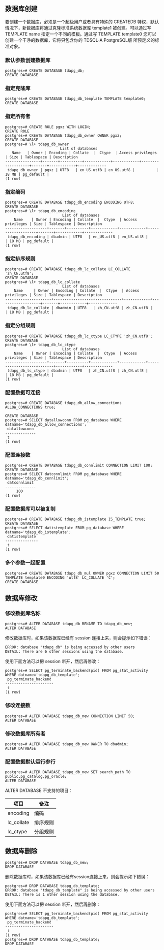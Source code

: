 ## 数据库创建
要创建一个数据库，必须是一个超级用户或者具有特殊的 CREATEDB 特权，默认情况下，新数据库将通过克隆标准系统数据库 template1 被创建。可以通过写 TEMPLATE name 指定一个不同的模板。通过写 TEMPLATE template0 您可以创建一个干净的数据库，它将只包含你的 TDSQL-A PostgreSQL版 所预定义的标准对象。

### 默认参数创建数据库
```
postgres=# CREATE DATABASE tdapg_db;
CREATE DATABASE
```

### 指定克隆库
```
postgres=# CREATE DATABASE tdapg_db_template TEMPLATE template0;
CREATE DATABASE
```

### 指定所有者
```
postgres=# CREATE ROLE pgxz WITH LOGIN;
CREATE ROLE
postgres=# CREATE DATABASE tdapg_db_owner OWNER pgxz;
CREATE DATABASE
postgres=# \l+ tdapg_db_owner
                         List of databases
   Name   | Owner | Encoding | Collate  |  Ctype  | Access privileges | Size | Tablespace | Description 
----------------+-------+----------+------------+------------+-------------------+-------+------------+-------------
 tdapg_db_owner | pgxz | UTF8   | en_US.utf8 | en_US.utf8 |          | 18 MB | pg_default | 
(1 row)
```

### 指定编码
```
postgres=# CREATE DATABASE tdapg_db_encoding ENCODING UTF8;  
CREATE DATABASE
postgres=# \l+ tdapg_db_encoding
                          List of databases
    Name    | Owner | Encoding | Collate  |  Ctype  | Access privileges | Size | Tablespace | Description 
-------------------+-------+----------+------------+------------+-------------------+-------+------------+-------------
 tdapg_db_encoding | dbadmin | UTF8   | en_US.utf8 | en_US.utf8 |          | 18 MB | pg_default | 
(1 row)
```

### 指定排序规则
```
postgres=# CREATE DATABASE tdapg_db_lc_collate LC_COLLATE 'zh_CN.utf8';
CREATE DATABASE
postgres=# \l+ tdapg_db_lc_collate
                          List of databases
    Name     | Owner | Encoding | Collate  |  Ctype  | Access privileges | Size | Tablespace | Description 
---------------------+-------+----------+------------+------------+-------------------+-------+------------+-------------
 tdapg_db_lc_collate | dbadmin | UTF8   | zh_CN.utf8 | zh_CN.utf8 |          | 18 MB | pg_default |
```

### 指定分组规则
```
postgres=# CREATE DATABASE tdapg_db_lc_ctype LC_CTYPE 'zh_CN.utf8';
CREATE DATABASE
postgres=# \l+ tdapg_db_lc_ctype
                          List of databases
    Name    | Owner | Encoding | Collate  |  Ctype  | Access privileges | Size | Tablespace | Description 
-------------------+-------+----------+------------+------------+-------------------+-------+------------+-------------
 tdapg_db_lc_ctype | dbadmin | UTF8   | zh_CN.utf8 | zh_CN.utf8 |          | 18 MB | pg_default | 
(1 row)
```

### 配置数据可连接
```
postgres=# CREATE DATABASE tdapg_db_allow_connections ALLOW_CONNECTIONS true;

CREATE DATABASE
postgres=# SELECT datallowconn FROM pg_database WHERE datname='tdapg_db_allow_connections'; 
 datallowconn 
--------------
 t
(1 row)
```

### 配置连接数
```
postgres=# CREATE DATABASE tdapg_db_connlimit CONNECTION LIMIT 100;
CREATE DATABASE
postgres=# SELECT datconnlimit FROM pg_database WHERE datname='tdapg_db_connlimit';            
 datconnlimit 
--------------
     100
(1 row)
```

### 配置数据库可以被复制
```
postgres=# CREATE DATABASE tdapg_db_istemplate IS_TEMPLATE true;
CREATE DATABASE
postgres=# SELECT datistemplate FROM pg_database WHERE datname='tdapg_db_istemplate';      
 datistemplate 
---------------
 t
(1 row)
```

### 多个参数一起配置
```
postgres=# CREATE DATABASE tdapg_db_mul OWNER pgxz CONNECTION LIMIT 50 TEMPLATE template0 ENCODING 'utf8' LC_COLLATE 'C';
CREATE DATABASE
```

## 数据库修改
### 修改数据库名称
```
postgres=# ALTER DATABASE tdapg_db RENAME TO tdapg_db_new;
ALTER DATABASE
```

修改数据库时，如果该数据库已经有 session 连接上来，则会提示如下错误：
```
ERROR: database "tdapg_db" is being accessed by other users
DETAIL: There are 6 other sessions using the database.
```

使用下面方法可以把 session 断开，然后再修改：
```
postgres=# SELECT pg_terminate_backend(pid) FROM pg_stat_activity WHERE datname='tdapg_db_template';  
 pg_terminate_backend 
----------------------
 t
(1 row)
```

### 修改连接数
```
postgres=# ALTER DATABASE tdapg_db_new CONNECTION LIMIT 50;
ALTER DATABASE
```

### 修改数据库所有者
```
postgres=# ALTER DATABASE tdapg_db_new OWNER TO dbadmin;
ALTER DATABASE
```

### 配置数据默认运行参行
```
postgres=# ALTER DATABASE tdapg_db_new SET search_path TO public,pg_catalog,pg_oracle;   
ALTER DATABASE
```

ALTER DATABASE 不支持的项目：

| **项目**   | **备注** |
| ---------- | -------- |
| encoding   | 编码     |
| lc_collate | 排序规则 |
| lc_ctype   | 分组规则 |

## 数据库删除
```
postgres=# DROP DATABASE tdapg_db_new;
DROP DATABASE
```

删除数据库时，如果该数据库已经有session连接上来，则会提示如下错误：
```
postgres=# DROP DATABASE tdapg_db_template;
ERROR: database "tdapg_db_template" is being accessed by other users
DETAIL: There is 1 other session using the database.
```
使用下面方法可以把 session 断开，然后再删除：
```
postgres=# SELECT pg_terminate_backend(pid) FROM pg_stat_activity WHERE datname='tdapg_db_template';  
 pg_terminate_backend 
----------------------
 t
(1 row)
postgres=# DROP DATABASE tdapg_db_template;
DROP DATABASE
```

